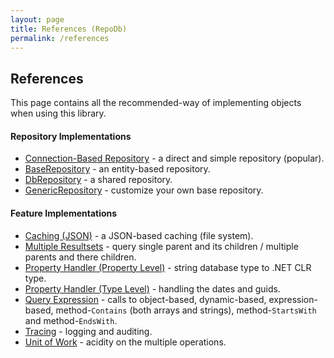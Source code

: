 ```yaml
---
layout: page
title: References (RepoDb)
permalink: /references
---
```


## References

This page contains all the recommended-way of implementing objects when using this library.

#### Repository Implementations

- [Connection-Based Repository](/reference/connectionrepository) - a direct and simple repository (popular).
- [BaseRepository](/reference/baserepository) - an entity-based repository.
- [DbRepository](/reference/dbrepository) - a shared repository.
- [GenericRepository](/reference/genericrepository) - customize your own base repository.

#### Feature Implementations

- [Caching (JSON)](/reference/jsoncache) - a JSON-based caching (file system).
- [Multiple Resultsets](/reference/multipleresultsets) - query single parent and its children / multiple parents and there children.
- [Property Handler (Property Level)](/reference/propertyhandlerpropertylevel) - string database type to .NET CLR type.
- [Property Handler (Type Level)](/reference/propertyhandlertypelevel) - handling the dates and guids.
- [Query Expression]() - calls to object-based, dynamic-based, expression-based, method-`Contains` (both arrays and strings), method-`StartsWith` and method-`EndsWith`.
- [Tracing](/reference/trace) - logging and auditing.
- [Unit of Work](/reference/unitofwork) - acidity on the multiple operations.
